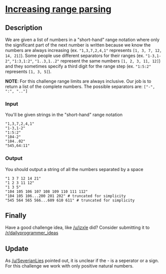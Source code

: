 # [Increasing range parsing](https://redd.it/5d1l7v)

## Description

We are given a list of numbers in a "short-hand" range notation where only the significant part of the next number is written because we know the numbers are always increasing (ex. `"1,3,7,2,4,1"` represents `[1, 3, 7, 12, 14, 21]`). Some people use different separators for their ranges (ex. `"1-3,1-2"`, `"1:3,1:2"`, `"1..3,1..2"` represent the same numbers `[1, 2, 3, 11, 12]`) and they sometimes specify a third digit for the range step (ex. `"1:5:2"` represents `[1, 3, 5]`).

**NOTE**: For this challenge range limits are always inclusive. Our job is to return a list of the complete numbers. The possible separators are: `["-", ":", ".."]`

### Input

You'll be given strings in the "short-hand" range notation

    "1,3,7,2,4,1"
    "1-3,1-2"
    "1:5:2"
    "104-2"
    "104..02"
    "545,64:11"

### Output

You should output a string of all the numbers separated by a space

    "1 3 7 12 14 21"
    "1 2 3 11 12"
    "1 3 5"
    "104 105 106 107 108 109 110 111 112"
    "104 105 106...200 201 202" # truncated for simplicity
    "545 564 565 566...609 610 611" # truncated for simplicity

## Finally

Have a good challenge idea, like [/u/izxle](https://www.reddit.com/u/izxle) did? Consider submitting it to [/r/dailyprogrammer_ideas](https://www.reddit.com/r/dailyprogrammer_ideas)

## Update

As [/u/SeverianLies](https://www.reddit.com/u/SeverianLies) pointed out, it is unclear if the - is a seperator or a sign. For this challenge we work with only positive natural numbers.
